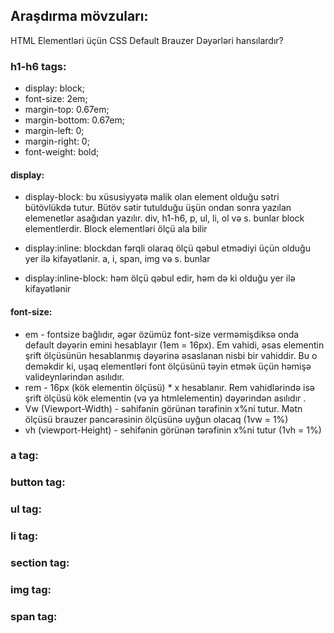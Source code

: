 ## Araşdırma mövzuları:

HTML Elementləri üçün CSS Default Brauzer Dəyərləri hansılardır? 

### h1-h6 tags:
-	display: block;
- font-size: 2em;
- margin-top: 0.67em;
- margin-bottom: 0.67em;
- margin-left: 0;
- margin-right: 0;
- font-weight: bold;

#### display:
   - display-block: bu xüsusiyyətə malik olan element olduğu sətri bütövlükdə tutur. Bütöv sətir tutulduğu üşün ondan sonra yazılan elemenetlər asağıdan yazılır. div, h1-h6, p, ul, li, ol və s. bunlar block elementlerdir. Block elementləri ölçü ala bilir

  - display:inline: blockdan fərqli olaraq ölçü  qəbul etmədiyi üçün olduğu yer ilə kifayətlənir. a, i, span, img və s. bunlar

  - display:inline-block: həm ölçü qəbul edir, həm də ki olduğu yer ilə kifayətlənir
 
#### font-size: 
   - em - fontsize bağlıdır, əgər özümüz font-size verməmişdiksə onda default dəyərin emini hesablayır (1em = 16px). Em vahidi, əsas elementin şrift ölçüsünün hesablanmış dəyərinə əsaslanan nisbi bir vahiddir. Bu o deməkdir ki, uşaq elementləri font ölçüsünü təyin etmək üçün həmişə valideynlərindən asılıdır.
   - rem - 16px (kök elementin ölçüsü) * x hesablanır. Rem vahidlərində isə şrift ölçüsü kök elementin (və ya htmlelementin) dəyərindən asılıdır .
   - Vw (Viewport-Width) - səhifənin görünən tərəfinin x%ni tutur. Mətn ölçüsü brauzer pəncərəsinin ölçüsünə uyğun olacaq (1vw = 1%)
   - vh (viewport-Height) - sehifənin görünən tərəfinin x%ni tutur (1vh = 1%)

### a tag:

### button tag:

### ul tag:

### li tag:

### section tag:

### img tag:

### span tag:
